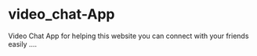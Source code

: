 # video_chat-App
Video Chat App for helping this website you can connect with your friends easily ....



<!--
https://user-images.githubusercontent.com/77965216/179146088-6468c5a9-e867-4a67-9db3-907059d07f48.mp4
--!>

<!--
<img src="https://user-images.githubusercontent.com/77965216/188668154-71b4bef2-16ad-4fc8-8847-47251e944a6a.png"/>
<img src="https://user-images.githubusercontent.com/77965216/188668315-fcadad1f-8aa8-4a5c-8748-3ba9155c801b.png"/>
<img src="https://user-images.githubusercontent.com/77965216/188668508-a375573d-096e-4e05-9b76-0d2377cc2001.png"/>
--!>
